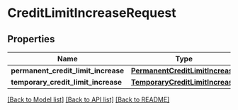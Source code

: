 # CreditLimitIncreaseRequest

## Properties
Name | Type | Description | Notes
------------ | ------------- | ------------- | -------------
**permanent_credit_limit_increase** | [**PermanentCreditLimitIncrease**](PermanentCreditLimitIncrease.md) |  | [optional] 
**temporary_credit_limit_increase** | [**TemporaryCreditLimitIncrease**](TemporaryCreditLimitIncrease.md) |  | [optional] 

[[Back to Model list]](../README.md#documentation-for-models) [[Back to API list]](../README.md#documentation-for-api-endpoints) [[Back to README]](../README.md)

